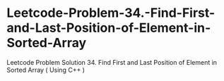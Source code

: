 # Leetcode-Problem-34.-Find-First-and-Last-Position-of-Element-in-Sorted-Array
Leetcode Problem Solution 34. Find First and Last Position of Element in Sorted Array ( Using C++ )
